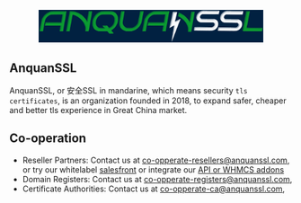 <p align="center"><a href="https://www.anquanssl.com?__utm_from=github-org-profile" target="_blank"><img src="/profile/profile.png?v=1" width="400"></a></p>

## AnquanSSL

AnquanSSL, or 安全SSL in mandarine, which means security `tls certificates`, is an organization founded in 2018, to expand safer, cheaper and better tls experience in Great China market.

## Co-operation

- Reseller Partners: Contact us at co-opperate-resellers@anquanssl.com, or try our whitelabel [salesfront](https://www.anquanssl.com/dashboard/sales-front) or integrate our [API or WHMCS addons](https://www.anquanssl.com/dashboard/api-credentials)
- Domain Registers: Contact us at co-opperate-registers@anquanssl.com,
- Certificate Authorities:  Contact us at co-opperate-ca@anquanssl.com,
